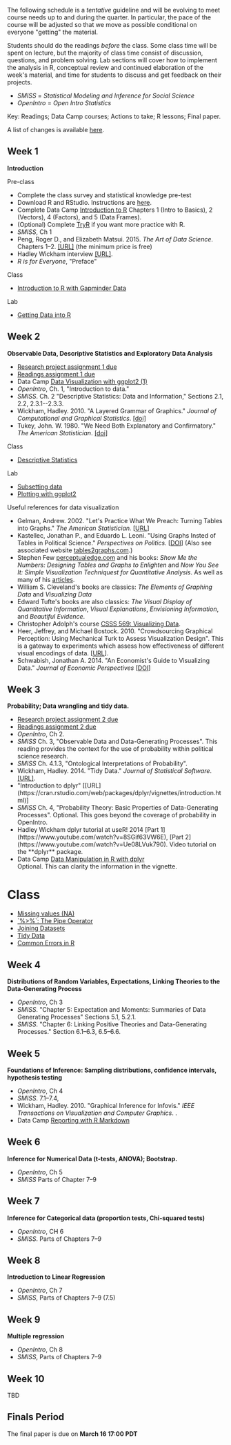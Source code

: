 <!--
.. title: Schedule
.. slug: schedule
-->

<i class="fa fa-warning"></i> The following schedule is a *tentative* guideline and will be evolving to meet course needs up to and during the quarter.
In particular, the pace of the course will be adjusted so that we move as possible conditional on everyone "getting" the material.

Students should do the readings *before* the class. Some class time will be spent on lecture, but the majority of class time consist of discussion, questions, and problem solving.
Lab sections will cover how to implement the analysis in R, conceptual review and continued elaboration of the week's material, and time for students to discuss and get feedback on their projects.


- *SMISS* = *Statistical Modeling and Inference for Social Science*
- *OpenIntro* = *Open Intro Statistics*

Key:
<i class="fa fa-book"></i> Readings;
<i class="fa fa-code"></i> Data Camp courses;
<i class="fa fa-gears"></i> Actions to take;
<i class="fa fa-bar-chart"></i> R lessons;
<i class="fa fa-puzzle-piece"></i> Final paper.

A list of changes is available [here](/schedule-diff.txt).

## Week 1

**Introduction**

Pre-class

<ul class="fa-ul">
<li> <i class="fa-li fa fa-gears"></i> Complete the class survey and statistical knowledge pre-test </li>
<li> <i class="fa-li fa fa-gears"></i> Download R and RStudio. Instructions are <a href="/resources/install/">here</a>. </li>
<li> <i class="fa-li fa fa-code"></i> Complete Data Camp <a href="https://www.datacamp.com/courses/free-introduction-to-r">Introduction to R</a> Chapters 1 (Intro to Basics), 2 (Vectors), 4 (Factors), and 5 (Data Frames). </li>
<li> <i class="fa-li fa fa-code"></i> (Optional) Complete <a href="http://tryr.codeschool.com/">TryR</a> if you want more practice with R. </li>
<li> <i class="fa-li fa fa-book"></i> <em>SMISS</em>, Ch 1 </li>
<li>  <i class="fa-li fa fa-book"></i> Peng, Roger D., and Elizabeth Matsui. 2015. <em>The Art of Data Science</em>. Chapters 1&ndash;2. <a href="https://leanpub.com/artofdatascience">[URL]</a> (the minimum price is free) </li>
<li> <i class="fa-li fa fa-book"></i> Hadley Wickham interview <a href="http://bulletin.imstat.org/2014/09/data-science-how-is-it-different-to-statistics%E2%80%89/">[URL]</a>. </li>
<li> <i class="fa-li fa fa-book"></i> <em>R is for Everyone</em>, "Preface" </li>
</ul>

Class

<ul class="fa-ul">
<li><i class="fa-li fa fa-bar-chart"></i><a href="/lessons/intro-to-r-with-gapminder.html">Introduction to R with Gapminder Data</a>
</ul>

Lab

<ul class="fa-ul">
<li><i class="fa-li fa fa-bar-chart"></i><a href="/lessons/getting-data-into-r.html">Getting Data into R</a>
</ul>


## Week 2

**Observable Data, Descriptive Statistics and Exploratory Data Analysis**

<ul class="fa-ul">
<li><i class="fa-li fa fa-puzzle-piece"></i><a href="/assignments/project-01/">Research project assignment 1 due</a></li>
<li><i class="fa-li fa fa-puzzle-piece"></i><a href="/assignments/reading-01/">Readings assignment 1 due</a></li>
<li><i class="fa-li fa fa-code"></i> Data Camp <a href="https://campus.datacamp.com/courses/data-visualization-with-ggplot2-1">Data Visualization with ggplot2 (1)</a> </li>
<li><i class="fa-li fa fa-book"></i> <em>OpenIntro</em>, Ch. 1, "Introduction to data."</li>
<li><i class="fa-li fa fa-book"></i> <em>SMISS</em>. Ch. 2 "Descriptive Statistics: Data and Information," Sections 2.1, 2.2, 2.3.1--2.3.3. </li>
<li><i class="fa-li fa fa-book"></i> Wickham, Hadley. 2010. "A Layered Grammar of Graphics." <em>Journal of Computational and Graphical Statistics</em>. <a href="http://dx.doi.org/10.1198/jcgs.2009.07098">[doi]</a></li>
<li><i class="fa-li fa fa-book"></i>Tukey, John. W. 1980. "We Need Both Explanatory and Confirmatory." <em>The American Statistician</em>. <a href="http://dx.doi.org/10.2307/2682991">[doi]</a> </li>
</ul>

Class

<ul class="fa-ul">
<li><i class="fa-li fa fa-bar-chart"></i><a href="/lessons/descriptive_statistics.html">Descriptive Statistics</a>
</ul>

Lab

<ul class="fa-ul">
<li><i class="fa-li fa fa-bar-chart"></i><a href="/lessons/subsetting.html">Subsetting data</a>
<li><i class="fa-li fa fa-bar-chart"></i><a href="/lessons/ggplot-1.html">Plotting with ggplot2</a>
</ul>

Useful references for data visualization

- Gelman, Andrew. 2002. "Let's Practice What We Preach: Turning Tables into Graphs." *The American Statistician.* [[URL](http://www.jstor.org/stable/3087382)]
- Kastellec, Jonathan P., and Eduardo L. Leoni. "Using Graphs Insted of Tables in Political Science." *Perspectives on Politics.* [[DOI](https://dx.doi.org/10.1017/S1537592707072209)] (Also see associated website [tables2graphs.com](http://tables2graphs.com/doku.php).)
- Stephen Few [perceptualedge.com](https://www.perceptualedge.com/library.php) and his books: *Show Me the Numbers: Designing Tables and Graphs to Enlighten* and *Now You See It: Simple Visualization Techniquest for Quantitative Analysis*. As well as many of his [articles](https://www.perceptualedge.com/library.php#Articles).
- William S. Cleveland's books are classics: *The Elements of Graphing Data* and *Visualizing Data*
- Edward Tufte's books are also classics: *The Visual Display of Quantitative Information*, *Visual Explanations*, *Envisioning Information*, and *Beautiful Evidence*.
- Christopher Adolph's course [CSSS 569: Visualizing Data](http://faculty.washington.edu/cadolph/index.php?page=22).
- Heer, Jeffrey, and Michael Bostock. 2010. "Crowdsourcing Graphical Perception: Using Mechanical Turk to Assess Visualization Design". This is a gateway to experiments which assess how effectiveness of different visual encodings of data. [[URL](http://vis.stanford.edu/files/2010-MTurk-CHI.pdf)].
- Schwabish, Jonathan A. 2014. "An Economist's Guide to Visualizing Data." *Journal of Economic Perspectives* [[DOI](https://dx.doi.org/10.1257/jep.28.1.209)]


<!-- All graphics are comparisons.  -->
<!-- 1. Information content of graphs or tables -->
<!-- 2. Understandability of graphs or tables -->
<!-- 3.  -->
<!-- Graph is an "explicit or implicit" comparison to some unstated expectation. -->

## Week 3

**Probability; Data wrangling and tidy data.**

<ul class="fa-ul">
<li><i class="fa-li fa fa-puzzle-piece"></i><a href="/assignments/project-02/">Research project assignment 2 due</a></li>
<li><i class="fa-li fa fa-puzzle-piece"></i><a href="/assignments/reading-02/">Readings assignment 2 due</a></li>
<li><i class="fa-li fa fa-book"></i> <em>OpenIntro</em>, Ch 2.
<li><i class="fa-li fa fa-book"></i> <em>SMISS</em> Ch. 3, "Observable Data and Data-Generating Processes". This reading provides the context for the use of probability within political science research.
<li><i class="fa-li fa fa-book"></i> <em>SMISS</em> Ch. 4.1.3, "Ontological Interpretations of Probability".
<li><i class="fa-li fa fa-book"></i> Wickham, Hadley. 2014. "Tidy Data." <em>Journal of Statistical Software</em>. <a href="http://dx.doi.org/10.18637/jss.v059.i10">[URL]</a>. </li>
<li> <i class="fa-li fa fa-book"></i> "Introduction to dplyr" [[URL](https://cran.rstudio.com/web/packages/dplyr/vignettes/introduction.html)]
<li> <i class="fa-li fa fa-book"></i> <em>SMISS</em> Ch. 4, "Probability Theory: Basic Properties of Data-Generating Processes". Optional. This goes beyond the coverage of probability in OpenIntro.
<li> <i class="fa-li fa fa-video-camera"></i> Hadley Wickham dplyr tutorial at useR! 2014 [Part 1](https://www.youtube.com/watch?v=8SGif63VW6E), [Part 2](https://www.youtube.com/watch?v=Ue08LVuk790). Video tutorial on the **dplyr** package.
<li><i class="fa-li fa fa-code"></i> Data Camp <a href="https://www.datacamp.com/courses/dplyr-data-manipulation-r-tutorial">Data Manipulation in R with dplyr</a> </li> Optional. This can clarity the information in the vignette.
</ul>

# Class

<ul class="fa-ul">
<li><i class="fa-li fa fa-bar-chart"></i><a href="/lessons/missing_data.html">Missing values (NA)</a>
<li><i class="fa-li fa fa-bar-chart"></i><a href="/lessons/pipe.html">`%>%`: The Pipe Operator </a>
<li><i class="fa-li fa fa-bar-chart"></i><a href="/lessons/merging.html">Joining Datasets </a>
<li><i class="fa-li fa fa-bar-chart"></i><a href="/lessons/tidy_data.html">Tidy Data</a>
<li><i class="fa-li fa fa-bar-chart"></i><a href="/lessons/common_errors_in_R.html">Common Errors in R</a>
</ul>

## Week 4

**Distributions of Random Variables, Expectations, Linking Theories to the Data-Generating Process**

<ul class="fa-ul">
<li> <i class="fa-li fa fa-book"></i> <em>OpenIntro</em>, Ch 3  </li>
<li> <i class="fa-li fa fa-book"></i> <em>SMISS</em>. "Chapter 5: Expectation and Moments: Summaries of Data Generating Processes" Sections 5.1, 5.2.1. </li>
<li> <i class="fa-li fa fa-book"></i> <em>SMISS</em>. "Chapter 6: Linking Positive Theories and Data-Generating Processes." Section 6.1&ndash;6.3, 6.5&ndash;6.6. </li>
</ul>

## Week 5

**Foundations of Inference: Sampling distributions, confidence intervals, hypothesis testing**

<ul class="fa-ul">
<li> <i class="fa-li fa fa-book"></i> <em>OpenIntro</em>, Ch 4 </li>
<li> <i class="fa-li fa fa-book"></i> <em>SMISS</em>. 7.1&ndash;7.4,   </li>
<li><i class="fa-li fa fa-book"></i> Wickham, Hadley. 2010. "Graphical Inference for Infovis." <em>IEEE Transactions on Visualization and Computer Graphics</em>. <http://dx.doi.org/10.1109/TVCG.2010.161>.
<li><i class="fa-li fa fa-code"></i> Data Camp <a href="https://www.datacamp.com/courses/reporting-with-r-markdown">Reporting with R Markdown</a></li>
</ul>

## Week 6

**Inference for Numerical Data (t-tests, ANOVA); Bootstrap.**

<ul class="fa-ul">
<li> <i class="fa-li fa fa-book"></i> <em>OpenIntro</em>, Ch 5 </li>
<li> <i class="fa-li fa fa-book"></i> <em>SMISS</em> Parts of Chapter 7&ndash;9 </li>
</ul>


## Week 7

**Inference for Categorical data (proportion tests, Chi-squared tests)**

<ul class="fa-ul">
<li> <i class="fa-li fa fa-book"></i> <em>OpenIntro</em>, CH 6 </li>
<li> <i class="fa-li fa fa-book"></i> <em>SMISS</em>. Parts of Chapters 7&ndash;9 </li>
</ul>

## Week 8

**Introduction to Linear Regression**

<ul class="fa-ul">
<li> <i class="fa-li fa fa-book"></i> <em>OpenIntro</em>, Ch 7 </li>
<li> <i class="fa-li fa fa-book"></i> <em>SMISS</em>, Parts of Chapters 7&ndash;9 (7.5) </li>
</ul>

## Week 9

**Multiple regression**

<ul class="fa-ul">
<li> <i class="fa-li fa fa-book"></i> <em>OpenIntro</em>, Ch 8 </li>
<li> <i class="fa-li fa fa-book"></i> <em>SMISS</em>, Parts of Chapters 7&ndash;9 </li>
</ul>

## Week 10

TBD


## Finals Period

The final paper is due on **March 16 17:00 PDT**
